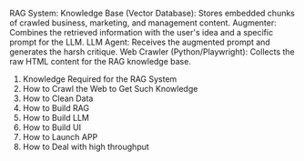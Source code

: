 RAG System:
Knowledge Base (Vector Database): Stores embedded chunks of crawled business, marketing, and management content.
Augmenter: Combines the retrieved information with the user's idea and a specific prompt for the LLM.
LLM Agent: Receives the augmented prompt and generates the harsh critique.
Web Crawler (Python/Playwright): Collects the raw HTML content for the RAG knowledge base.
1. Knowledge Required for the RAG System
2. How to Crawl the Web to Get Such Knowledge
3. How to Clean Data
4. How to Build RAG
5. How to Build LLM
6. How to Build UI
7. How to Launch APP
8. How to Deal with high throughput

